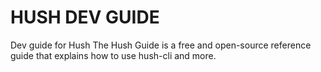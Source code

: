 # HUSH DEV GUIDE
Dev guide for Hush
The Hush Guide is a free and open-source reference guide that explains how to use hush-cli and more.

